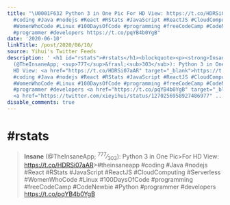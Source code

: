 ```yaml
---
title: "\U0001F632 Python 3 in One Pic For HD View: https://t.co/HDRSi07aAR #theinsaneapp
  #coding #Java #nodejs #React #RStats #JavaScript #ReactJS #CloudComputing #Serverless
  #WomenWhoCode #Linux #100DaysOfCode #programming #freeCodeCamp #CodeNewbie #Python
  #programmer #developers https://t.co/pqYB4b0YgB"
date: '2020-06-10'
linkTitle: /post/2020/06/10/
source: Yihui's Twitter Feeds
description: ' <h1 id="rstats">#rstats</h1><blockquote><p><strong>Insane</strong>
  (@TheInsaneApp; <sup>777</sup>&frasl;<sub>303</sub>): Python 3 in One Pic&gt;For
  HD View: <a href="https://t.co/HDRSi07aAR" target="_blank">https://t.co/HDRSi07aAR</a>&gt;#theinsaneapp
  #coding #Java #nodejs #React #RStats #JavaScript #ReactJS #CloudComputing #Serverless
  #WomenWhoCode #Linux #100DaysOfCode #programming #freeCodeCamp #CodeNewbie #Python
  #programmer #developers <a href="https://t.co/pqYB4b0YgB" target="_blank">https://t.co/pqYB4b0YgB</a>
  <a href="https://twitter.com/xieyihui/status/1270256958927486977" ...'
disable_comments: true
---
```

 <h1 id="rstats">#rstats</h1><blockquote><p><strong>Insane</strong> (@TheInsaneApp; <sup>777</sup>&frasl;<sub>303</sub>): Python 3 in One Pic&gt;For HD View: <a href="https://t.co/HDRSi07aAR" target="_blank">https://t.co/HDRSi07aAR</a>&gt;#theinsaneapp #coding #Java #nodejs #React #RStats #JavaScript #ReactJS #CloudComputing #Serverless #WomenWhoCode #Linux #100DaysOfCode #programming #freeCodeCamp #CodeNewbie #Python #programmer #developers <a href="https://t.co/pqYB4b0YgB" target="_blank">https://t.co/pqYB4b0YgB</a> <a href="https://twitter.com/xieyihui/status/1270256958927486977" ...